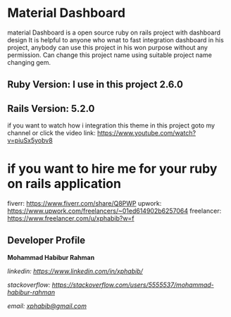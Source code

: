 # Material Dashboard
material Dashboard is a open source ruby on rails project with dashboard design
It is helpful to anyone who wnat to fast integration dashboard in his project, anybody can use this project in his won purpose without any permission. Can change this project name using suitable project name changing gem.

## Ruby Version: I use in this project 2.6.0
## Rails Version: 5.2.0

if you want to watch how i integration this theme in this project goto my channel or click the video link: https://www.youtube.com/watch?v=piuSx5yobv8


# if you want to hire me  for your ruby on rails application

fiverr: https://www.fiverr.com/share/Q8PWP
upwork: https://www.upwork.com/freelancers/~01ed614902b6257064
freelancer: https://www.freelancer.com/u/xphabib?w=f

## Developer Profile
**Mohammad Habibur Rahman**

*linkedin: https://www.linkedin.com/in/xphabib/*

*stackoverflow: https://stackoverflow.com/users/5555537/mohammad-habibur-rahman*

*email: xphabib@gmail.com*
